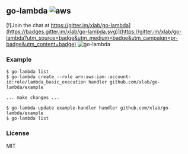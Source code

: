 ## go-lambda ![aws](https://d0.awsstatic.com/logos/aws/AWS_Logo_PoweredBy_127px.png)

[![Join the chat at https://gitter.im/xlab/go-lambda](https://badges.gitter.im/xlab/go-lambda.svg)](https://gitter.im/xlab/go-lambda?utm_source=badge&utm_medium=badge&utm_campaign=pr-badge&utm_content=badge)
![go-lambda](http://cl.ly/3a3V312h102e/go-lamda-gh.png)

### Example

```
$ go-lambda list
$ go-lambda create --role arn:aws:iam::account-id:role/lambda_basic_execution handler github.com/xlab/go-lambda/example

... make changes ...

$ go-lambda update example-handler handler github.com/xlab/go-lambda/example
$ go-lambda list
```

### License

MIT

